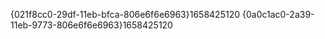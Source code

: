 {021f8cc0-29df-11eb-bfca-806e6f6e6963}$1658425120$
{0a0c1ac0-2a39-11eb-9773-806e6f6e6963}$1658425120$
